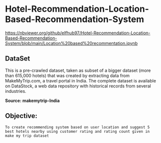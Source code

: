 # Hotel-Recommendation-Location-Based-Recommendation-System
https://nbviewer.org/github/elfhub97/Hotel-Recommendation-Location-Based-Recommendation-System/blob/main/Location%20based%20recommentation.ipynb

## DataSet
This is a pre-crawled dataset, taken as subset of a bigger dataset (more than 615,000 hotels) that was created by extracting data from MakeMyTrip.com, a travel portal in India. The complete dataset is available on DataStock, a web data repository with historical records from several industries.


**Source: makemytrip-India**

## Objective:
    To create recommending system based on user location and suggest 5 best hotels nearby using customer rating and rating count given in make my trip dataset
